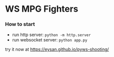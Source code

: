# WS MPG Fighters

### How to start
* run http server: `python -m http.server`
* run websocket server: `python app.py`

try it now at https://eysan.github.io/pyws-shooting/